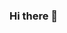 ### Hi there 👋

<!--
**mosfeqanik/mosfeqanik** is a ✨ _special_ ✨ repository because its `README.md` (this file) appears on your GitHub profile.

I am Anik.i have receive my 4yr graduation Degree from Daffodil International University on Computer Science and Engineering. i am passionate about programming, coding and technologies. i am leaning about new language and Technologies.thanks for your time:

- 🔭 I’m currently working on Java,php,kotlin,Wordpress,Android,Laravel
- 🌱 I’m currently learning Data Structures and Algorithms,Android,RXJava,React Native,Java Spring,Java Spring Boot
- 👯 I’m looking to collaborate on open Source as well as any other projecs written java/PHP
- 🤔 I’m looking to help beginners who started php/java/java OOP/php OOP
- 📫 How to reach me: [Github](https://github.com/mosfeqanik/) [LinkedIn](https://www.linkedin.com/in/mosfeqanik/) [Skype](live:mosfeqanik01)
